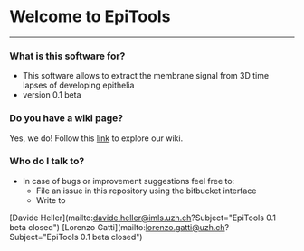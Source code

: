 # Welcome to EpiTools #
---------------------------------------
### What is this software for? ###

* This software allows to extract the membrane signal from 3D time lapses of developing epithelia
* version 0.1 beta


### Do you have a wiki page? ###

Yes, we do! Follow this [link](https://bitbucket.org/davideheller/epitools/wiki) to explore our wiki. 


### Who do I talk to? ###

* In case of bugs or improvement suggestions feel free to:
    * File an issue in this repository using the bitbucket interface
    * Write to 

[Davide Heller](mailto:davide.heller@imls.uzh.ch?Subject="EpiTools 0.1 beta closed")
[Lorenzo Gatti](mailto:lorenzo.gatti@uzh.ch?Subject="EpiTools 0.1 beta closed")